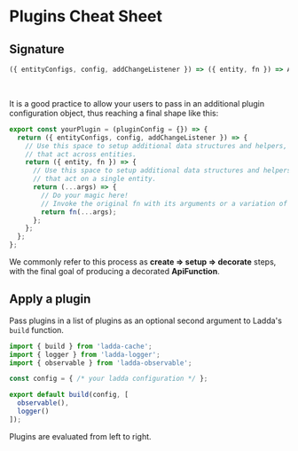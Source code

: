 # Plugins Cheat Sheet

## Signature

```javascript
({ entityConfigs, config, addChangeListener }) => ({ entity, fn }) => ApiFn
```

<br/>

It is a good practice to allow your users to pass in an additional
plugin configuration object, thus reaching a final shape like this:

```javascript
export const yourPlugin = (pluginConfig = {}) => {
  return ({ entityConfigs, config, addChangeListener }) => {
    // Use this space to setup additional data structures and helpers,
    // that act across entities.
    return ({ entity, fn }) => {
      // Use this space to setup additional data structures and helpers,
      // that act on a single entity.
      return (...args) => {
        // Do your magic here!
        // Invoke the original fn with its arguments or a variation of it.
        return fn(...args);
      };
    };
  };
};
```

We commonly refer to this process as __create => setup => decorate__
steps, with the final goal of producing a decorated __ApiFunction__.

## Apply a plugin

Pass plugins in a list of plugins as an optional second argument to
Ladda's `build` function.

```javascript
import { build } from 'ladda-cache';
import { logger } from 'ladda-logger';
import { observable } from 'ladda-observable';

const config = { /* your ladda configuration */ };

export default build(config, [
  observable(),
  logger()
]);
```

Plugins are evaluated from left to right.

